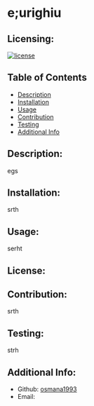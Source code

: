 # e;urighiu
  ## Licensing:
  [![license](https://img.shields.io/badge/license--blue)](https://shields.io)
  ## Table of Contents 
  - [Description](#description)
  - [Installation](#installation)
  - [Usage](#usage)
  - [Contribution](#contribution)
  - [Testing](#testing)
  - [Additional Info](#additional-info)
  ## Description:
  egs
  ## Installation:
  srth
  ## Usage:
  serht
  ## License:
  
  ## Contribution:
  srth
  ## Testing:
  strh
  ## Additional Info:
  - Github: [osmana1993](https://github.com/osmana1993)
  - Email:  